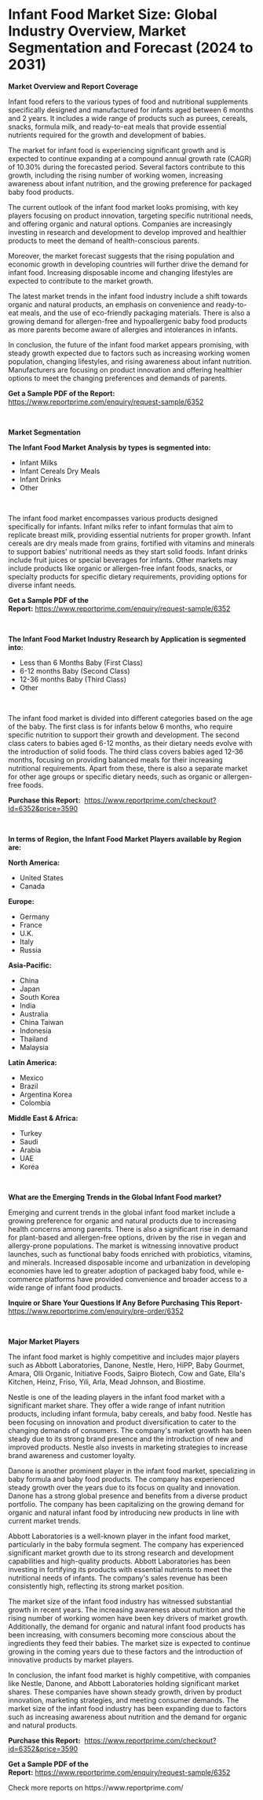 <p><h1>Infant Food Market Size: Global Industry Overview, Market Segmentation and Forecast (2024 to 2031)</h1></p><p><strong>Market Overview and Report Coverage</strong></p>
<p><p>Infant food refers to the various types of food and nutritional supplements specifically designed and manufactured for infants aged between 6 months and 2 years. It includes a wide range of products such as purees, cereals, snacks, formula milk, and ready-to-eat meals that provide essential nutrients required for the growth and development of babies.</p><p>The market for infant food is experiencing significant growth and is expected to continue expanding at a compound annual growth rate (CAGR) of 10.30% during the forecasted period. Several factors contribute to this growth, including the rising number of working women, increasing awareness about infant nutrition, and the growing preference for packaged baby food products.</p><p>The current outlook of the infant food market looks promising, with key players focusing on product innovation, targeting specific nutritional needs, and offering organic and natural options. Companies are increasingly investing in research and development to develop improved and healthier products to meet the demand of health-conscious parents.</p><p>Moreover, the market forecast suggests that the rising population and economic growth in developing countries will further drive the demand for infant food. Increasing disposable income and changing lifestyles are expected to contribute to the market growth.</p><p>The latest market trends in the infant food industry include a shift towards organic and natural products, an emphasis on convenience and ready-to-eat meals, and the use of eco-friendly packaging materials. There is also a growing demand for allergen-free and hypoallergenic baby food products as more parents become aware of allergies and intolerances in infants.</p><p>In conclusion, the future of the infant food market appears promising, with steady growth expected due to factors such as increasing working women population, changing lifestyles, and rising awareness about infant nutrition. Manufacturers are focusing on product innovation and offering healthier options to meet the changing preferences and demands of parents.</p></p>
<p><strong>Get a Sample PDF of the Report:</strong> <a href="https://www.reportprime.com/enquiry/request-sample/6352">https://www.reportprime.com/enquiry/request-sample/6352</a></p>
<p>&nbsp;</p>
<p><strong>Market Segmentation</strong></p>
<p><strong>The Infant Food Market Analysis by types is segmented into:</strong></p>
<p><ul><li>Infant Milks</li><li>Infant Cereals Dry Meals</li><li>Infant Drinks</li><li>Other</li></ul></p>
<p>&nbsp;</p>
<p><p>The infant food market encompasses various products designed specifically for infants. Infant milks refer to infant formulas that aim to replicate breast milk, providing essential nutrients for proper growth. Infant cereals are dry meals made from grains, fortified with vitamins and minerals to support babies' nutritional needs as they start solid foods. Infant drinks include fruit juices or special beverages for infants. Other markets may include products like organic or allergen-free infant foods, snacks, or specialty products for specific dietary requirements, providing options for diverse infant needs.</p></p>
<p><strong>Get a Sample PDF of the Report:</strong>&nbsp;<a href="https://www.reportprime.com/enquiry/request-sample/6352">https://www.reportprime.com/enquiry/request-sample/6352</a></p>
<p>&nbsp;</p>
<p><strong>The Infant Food Market Industry Research by Application is segmented into:</strong></p>
<p><ul><li>Less than 6 Months Baby (First Class)</li><li>6-12 months Baby (Second Class)</li><li>12-36 months Baby (Third Class)</li><li>Other</li></ul></p>
<p>&nbsp;</p>
<p><p>The infant food market is divided into different categories based on the age of the baby. The first class is for infants below 6 months, who require specific nutrition to support their growth and development. The second class caters to babies aged 6-12 months, as their dietary needs evolve with the introduction of solid foods. The third class covers babies aged 12-36 months, focusing on providing balanced meals for their increasing nutritional requirements. Apart from these, there is also a separate market for other age groups or specific dietary needs, such as organic or allergen-free foods.</p></p>
<p><strong>Purchase this Report:</strong>&nbsp; <a href="https://www.reportprime.com/checkout?id=6352&price=3590">https://www.reportprime.com/checkout?id=6352&price=3590</a></p>
<p>&nbsp;</p>
<p><strong>In terms of Region, the Infant Food Market Players available by Region are:</strong></p>
<p>
    <p> <strong> North America: </strong>
        <ul>
            <li>United States</li>
            <li>Canada</li>
        </ul>
        </p> 
    <p> <strong> Europe: </strong>
        <ul>
            <li>Germany</li>
            <li>France</li>
            <li>U.K.</li>
            <li>Italy</li>
            <li>Russia</li>
        </ul>
        </p> 
    <p> <strong> Asia-Pacific: </strong>
        <ul>
            <li>China</li>
            <li>Japan</li>
            <li>South Korea</li>
            <li>India</li>
            <li>Australia</li>
            <li>China Taiwan</li>
            <li>Indonesia</li>
            <li>Thailand</li>
            <li>Malaysia</li>
        </ul>
        </p> 
    <p> <strong> Latin America: </strong>
        <ul>
            <li>Mexico</li>
            <li>Brazil</li>
            <li>Argentina Korea</li>
            <li>Colombia</li>
        </ul>
        </p> 
    <p> <strong> Middle East & Africa: </strong>
        <ul>
            <li>Turkey</li>
            <li>Saudi</li>
            <li>Arabia</li>
            <li>UAE</li>
            <li>Korea</li>
        </ul>
    </p>
    </p>
<p>&nbsp;</p>
<p><strong>What are the Emerging Trends in the Global Infant Food market?</strong></p>
<p><p>Emerging and current trends in the global infant food market include a growing preference for organic and natural products due to increasing health concerns among parents. There is also a significant rise in demand for plant-based and allergen-free options, driven by the rise in vegan and allergy-prone populations. The market is witnessing innovative product launches, such as functional baby foods enriched with probiotics, vitamins, and minerals. Increased disposable income and urbanization in developing economies have led to greater adoption of packaged baby food, while e-commerce platforms have provided convenience and broader access to a wide range of infant food products.</p></p>
<p><strong>Inquire or Share Your Questions If Any Before Purchasing This Report</strong>- <a href="https://www.reportprime.com/enquiry/pre-order/6352">https://www.reportprime.com/enquiry/pre-order/6352</a></p>
<p>&nbsp;</p>
<p><strong>Major Market Players</strong></p>
<p><p>The infant food market is highly competitive and includes major players such as Abbott Laboratories, Danone, Nestle, Hero, HiPP, Baby Gourmet, Amara, Olli Organic, Initiative Foods, Saipro Biotech, Cow and Gate, Ella's Kitchen, Heinz, Friso, Yili, Arla, Mead Johnson, and Biostime. </p><p>Nestle is one of the leading players in the infant food market with a significant market share. They offer a wide range of infant nutrition products, including infant formula, baby cereals, and baby food. Nestle has been focusing on innovation and product diversification to cater to the changing demands of consumers. The company's market growth has been steady due to its strong brand presence and the introduction of new and improved products. Nestle also invests in marketing strategies to increase brand awareness and customer loyalty.</p><p>Danone is another prominent player in the infant food market, specializing in baby formula and baby food products. The company has experienced steady growth over the years due to its focus on quality and innovation. Danone has a strong global presence and benefits from a diverse product portfolio. The company has been capitalizing on the growing demand for organic and natural infant food by introducing new products in line with current market trends. </p><p>Abbott Laboratories is a well-known player in the infant food market, particularly in the baby formula segment. The company has experienced significant market growth due to its strong research and development capabilities and high-quality products. Abbott Laboratories has been investing in fortifying its products with essential nutrients to meet the nutritional needs of infants. The company's sales revenue has been consistently high, reflecting its strong market position.</p><p>The market size of the infant food industry has witnessed substantial growth in recent years. The increasing awareness about nutrition and the rising number of working women have been key drivers of market growth. Additionally, the demand for organic and natural infant food products has been increasing, with consumers becoming more conscious about the ingredients they feed their babies. The market size is expected to continue growing in the coming years due to these factors and the introduction of innovative products by market players.</p><p>In conclusion, the infant food market is highly competitive, with companies like Nestle, Danone, and Abbott Laboratories holding significant market shares. These companies have shown steady growth, driven by product innovation, marketing strategies, and meeting consumer demands. The market size of the infant food industry has been expanding due to factors such as increasing awareness about nutrition and the demand for organic and natural products.</p></p>
<p><strong>Purchase this Report:</strong>&nbsp;&nbsp;<a href="https://www.reportprime.com/checkout?id=6352&price=3590">https://www.reportprime.com/checkout?id=6352&price=3590</a></p>
<p></p>
<p><strong>Get a Sample PDF of the Report:</strong>&nbsp;<a href="https://www.reportprime.com/enquiry/request-sample/6352">https://www.reportprime.com/enquiry/request-sample/6352</a></p>
<p>Check more reports on https://www.reportprime.com/</p>